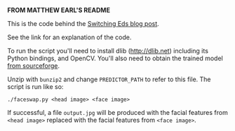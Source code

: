 **FROM MATTHEW EARL'S README**

This is the code behind the [Switching Eds blog post](http://matthewearl.github.io/2015/07/28/switching-eds-with-python/).

See the link for an explanation of the code.

To run the script you'll need to install dlib (http://dlib.net) including its
Python bindings, and OpenCV. You'll also need to obtain the trained model [from
sourceforge](http://sourceforge.net/projects/dclib/files/dlib/v18.10/shape_predictor_68_face_landmarks.dat.bz2).

Unzip with `bunzip2` and change `PREDICTOR_PATH` to refer to this file. The
script is run like so:

    ./faceswap.py <head image> <face image>

If successful, a file `output.jpg` will be produced with the facial features
from `<head image>` replaced with the facial features from `<face image>`.

